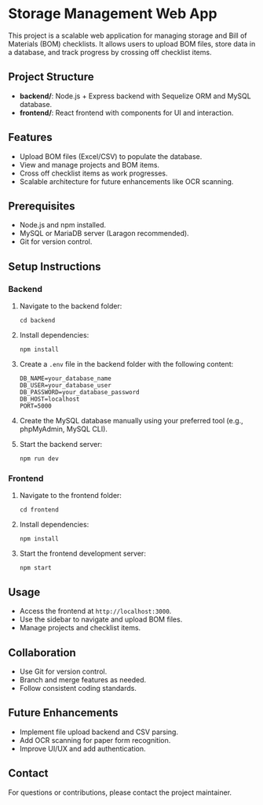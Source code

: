 # Storage Management Web App

This project is a scalable web application for managing storage and Bill of Materials (BOM) checklists. It allows users to upload BOM files, store data in a database, and track progress by crossing off checklist items.

## Project Structure

- **backend/**: Node.js + Express backend with Sequelize ORM and MySQL database.
- **frontend/**: React frontend with components for UI and interaction.

## Features

- Upload BOM files (Excel/CSV) to populate the database.
- View and manage projects and BOM items.
- Cross off checklist items as work progresses.
- Scalable architecture for future enhancements like OCR scanning.

## Prerequisites

- Node.js and npm installed.
- MySQL or MariaDB server (Laragon recommended).
- Git for version control.

## Setup Instructions

### Backend

1. Navigate to the backend folder:
   ```
   cd backend
   ```

2. Install dependencies:
   ```
   npm install
   ```

3. Create a `.env` file in the backend folder with the following content:
   ```
   DB_NAME=your_database_name
   DB_USER=your_database_user
   DB_PASSWORD=your_database_password
   DB_HOST=localhost
   PORT=5000
   ```

4. Create the MySQL database manually using your preferred tool (e.g., phpMyAdmin, MySQL CLI).

5. Start the backend server:
   ```
   npm run dev
   ```

### Frontend

1. Navigate to the frontend folder:
   ```
   cd frontend
   ```

2. Install dependencies:
   ```
   npm install
   ```

3. Start the frontend development server:
   ```
   npm start
   ```

## Usage

- Access the frontend at `http://localhost:3000`.
- Use the sidebar to navigate and upload BOM files.
- Manage projects and checklist items.

## Collaboration

- Use Git for version control.
- Branch and merge features as needed.
- Follow consistent coding standards.

## Future Enhancements

- Implement file upload backend and CSV parsing.
- Add OCR scanning for paper form recognition.
- Improve UI/UX and add authentication.

## Contact

For questions or contributions, please contact the project maintainer.
